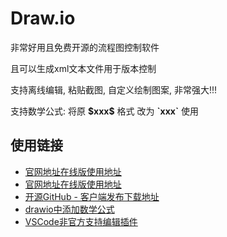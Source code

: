 # Draw.io

非常好用且免费开源的流程图控制软件

且可以生成xml文本文件用于版本控制

支持离线编辑, 粘贴截图, 自定义绘制图案, 非常强大!!!

支持数学公式: 将原 **\$xxx\$** 格式 改为 **\`xxx\`** 使用

## 使用链接

* [官网地址在线版使用地址](https://draw.io)
* [官网地址在线版使用地址](https://app.diagrams.net/)
* [开源GitHub - 客户端发布下载地址](https://github.com/jgraph/drawio-desktop/releases)
* [drawio中添加数学公式](https://www.cnblogs.com/mrlayfolk/p/12846162.html)
* [VSCode非官方支持编辑插件](https://marketplace.visualstudio.com/items?itemName=hediet.vscode-drawio)

